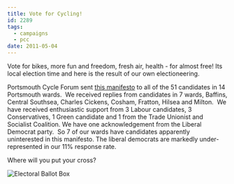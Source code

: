 ```yaml
---
title: Vote for Cycling!
id: 2289
tags:
  - campaigns
  - pcc
date: 2011-05-04 
---
```


Vote for bikes, more fun and freedom, fresh air, health - for almost free! Its local election time and here is the result of our own electioneering.

Portsmouth Cycle Forum sent [this manifesto](/public/assets/docs/2011-pcf-manifesto-fin.pdf) to all of the 51 candidates in 14 Portsmouth wards.  We received replies from candidates in 7 wards, Baffins, Central Southsea, Charles Cickens, Cosham, Fratton, Hilsea and Milton.  We have received enthusiastic support from 3 Labour candidates, 3 Conservatives, 1 Green candidate and 1 from the Trade Unionist and Socialist Coalition. We have one acknowledgement from the Liberal Democrat party.  So 7 of our wards have candidates apparently uninterested in this manifesto. The liberal democrats are markedly under-represented in our 11% response rate.

Where will you put your cross?

![Electoral Ballot Box](/assets/Electoral-Ballot-Box--185x300.jpg)
